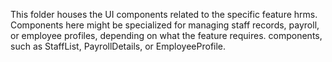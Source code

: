 This folder houses the UI components related to the specific feature hrms. Components here might be specialized for managing staff records, payroll, or employee profiles, depending on what the feature requires. components, such as StaffList, PayrollDetails, or EmployeeProfile.
